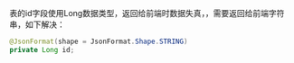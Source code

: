 表的id字段使用Long数据类型，返回给前端时数据失真，，需要返回给前端字符串，如下解决：

```java
@JsonFormat(shape = JsonFormat.Shape.STRING)
private Long id;
```

